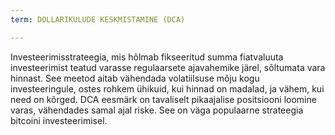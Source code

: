 ```yaml
---
term: DOLLARIKULUDE KESKMISTAMINE (DCA)

---
```

Investeerimisstrateegia, mis hõlmab fikseeritud summa fiatvaluuta investeerimist teatud varasse regulaarsete ajavahemike järel, sõltumata vara hinnast. See meetod aitab vähendada volatiilsuse mõju kogu investeeringule, ostes rohkem ühikuid, kui hinnad on madalad, ja vähem, kui need on kõrged. DCA eesmärk on tavaliselt pikaajalise positsiooni loomine varas, vähendades samal ajal riske. See on väga populaarne strateegia bitcoini investeerimisel.